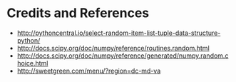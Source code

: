 # Credits and References

 + http://pythoncentral.io/select-random-item-list-tuple-data-structure-python/
 + http://docs.scipy.org/doc/numpy/reference/routines.random.html
 + http://docs.scipy.org/doc/numpy/reference/generated/numpy.random.choice.html
 + http://sweetgreen.com/menu/?region=dc-md-va
